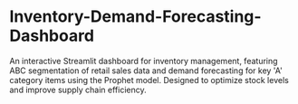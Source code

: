 # Inventory-Demand-Forecasting-Dashboard
An interactive Streamlit dashboard for inventory management, featuring ABC segmentation of retail sales data and demand forecasting for key 'A' category items using the Prophet model. Designed to optimize stock levels and improve supply chain efficiency.
